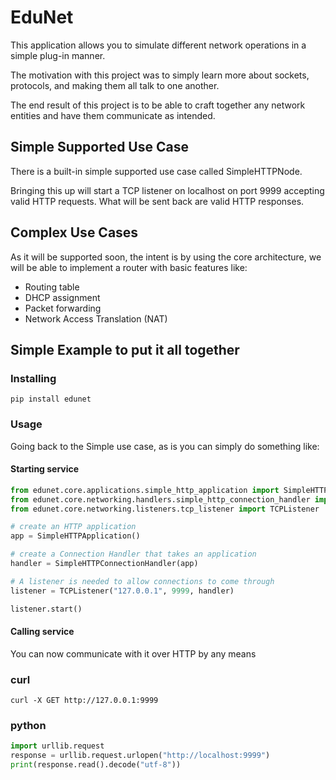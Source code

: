 # EduNet
This application allows you to simulate different network operations in a simple plug-in manner.

The motivation with this project was to simply learn more about sockets, protocols, and making them all talk to one another.

The end result of this project is to be able to craft together any network entities and have them communicate as intended.

## Simple Supported Use Case

There is a built-in simple supported use case called SimpleHTTPNode.

Bringing this up will start a TCP listener on localhost on port 9999 accepting valid HTTP requests.
What will be sent back are valid HTTP responses.

## Complex Use Cases

As it will be supported soon, the intent is by using the core architecture,
we will be able to implement a router with basic features like:

- Routing table
- DHCP assignment
- Packet forwarding
- Network Access Translation (NAT)

## Simple Example to put it all together

### Installing
```shell
pip install edunet
```

### Usage
Going back to the Simple use case, as is you can simply do something like:

#### Starting service

```python
from edunet.core.applications.simple_http_application import SimpleHTTPApplication
from edunet.core.networking.handlers.simple_http_connection_handler import SimpleHTTPConnectionHandler
from edunet.core.networking.listeners.tcp_listener import TCPListener 

# create an HTTP application 
app = SimpleHTTPApplication()

# create a Connection Handler that takes an application
handler = SimpleHTTPConnectionHandler(app)

# A listener is needed to allow connections to come through
listener = TCPListener("127.0.0.1", 9999, handler)

listener.start()
```

#### Calling service
You can now communicate with it over HTTP by any means

### curl
```shell
curl -X GET http://127.0.0.1:9999
```

### python
```python
import urllib.request
response = urllib.request.urlopen("http://localhost:9999")
print(response.read().decode("utf-8"))
```
